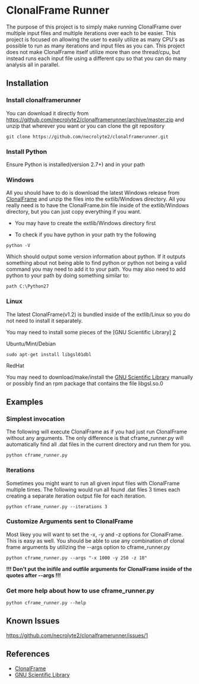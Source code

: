 # ClonalFrame Runner

The purpose of this project is to simply make running ClonalFrame over multiple 
input files and multiple iterations over each to be easier.
This project is focused on allowing the user to easily utilize as many CPU's as 
possible to run as many iterations and input files as you can.
This project does not make ClonalFrame itself utilize more than one thread/cpu, 
but instead runs each input file using a different cpu so that you can do many analysis all in parallel.

## Installation

### Install clonalframerunner

You can download it directly from https://github.com/necrolyte2/clonalframerunner/archive/master.zip and unzip that wherever
you want or you can clone the git repository
```
git clone https://github.com/necrolyte2/clonalframerunner.git
```

### Install Python

Ensure Python is installed(version 2.7+) and in your path

### Windows

All you should have to do is download the latest Windows release from [ClonalFrame][1] and unzip the files into
the extlib/Windows directory.
All you really need is to have the ClonalFrame.bin file inside of the extlib/Windows directory, but you can just copy
everything if you want.

*  You may have to create the extlib/Windows directory first

* To check if you have python in your path try the following
```
python -V
```
Which should output some version information about python. If it outputs something about not being able to find python or python not being a valid command you may need to add it to your path.
You may also need to add python to your path by doing something similar to:
```
path C:\Python27
```

### Linux

The latest ClonalFrame(v1.2) is bundled inside of the extlib/Linux so you do not
need to install it separately.

You may need to install some pieces of the [GNU Scientific Library] [2]

Ubuntu/Mint/Debian
```
sudo apt-get install libgsl01dbl
```
RedHat

You may need to download/make/install the [GNU Scientific Library][2] manually or possibly find an rpm package that 
contains the file libgsl.so.0

## Examples

### Simplest invocation

The following will execute ClonalFrame as if you had just run ClonalFrame without any arguments.
The only difference is that cframe_runner.py will automatically find all .dat files in the current directory
and run them for you.
```
python cframe_runner.py
```

### Iterations

Sometimes you might want to run all given input files with ClonalFrame multiple times.
The following would run all found .dat files 3 times each creating a separate iteration output file for each iteration.
```
python cframe_runner.py --iterations 3
```

### Customize Arguments sent to ClonalFrame

Most likey you will want to set the -x, -y and -z options for ClonalFrame. This is easy as well.
You should be able to use any combination of clonal frame arguments by utilizing the --args option to cframe_runner.py

```
python cframe_runner.py --args "-x 1000 -y 250 -z 10"
```
__!!! Don't put the inifile and outfile arguments for ClonalFrame inside of the quotes after --args !!!__


### Get more help about how to use cframe_runner.py
```
python cframe_runner.py --help
```

## Known Issues

https://github.com/necrolyte2/clonalframerunner/issues/1

## References

* [ClonalFrame][1]
* [GNU Scientific Library][2]

[1]: http://www.xavierdidelot.xtreemhost.com/clonalframe.htm    "ClonalFrame"
[2]: http://www.gnu.org/software/gsl/    "GNU Scientific Library"
